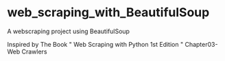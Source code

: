 # web_scraping_with_BeautifulSoup
A webscraping project using BeautifulSoup

Inspired by The Book " Web Scraping with Python 1st Edition "
Chapter03- Web Crawlers

